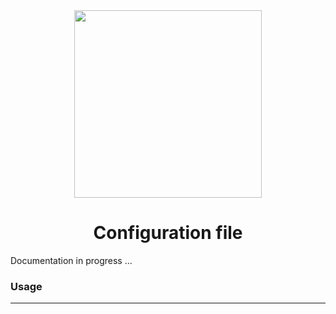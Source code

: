 <div align="center">
    <a href="https://skyflow.io/">
        <img width="300" src="../resources/images/skyflow.png">
    </a>
</div>

<h1 align="center">Configuration file</h1>

Documentation in progress ...


### Usage

------------